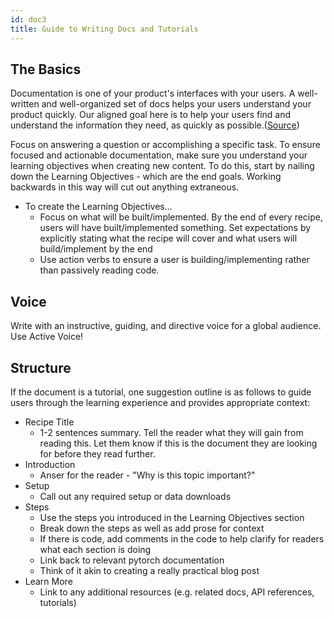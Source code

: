 ```yaml
---
id: doc3
title: Guide to Writing Docs and Tutorials
---
```

## The Basics

Documentation is one of your product's interfaces with your users. A well-written and well-organized set of docs helps your users understand your product quickly. Our aligned goal here is to help your users find and understand the information they need, as quickly as possible.([Source](https://v2.docusaurus.io/docs/markdown-features))

Focus on answering a question or accomplishing a specific task. To ensure focused and actionable documentation, make sure you understand your learning objectives when creating new content. To do this, start by nailing down the Learning Objectives - which are the end goals. Working backwards in this way will cut out anything extraneous.

* To create the Learning Objectives...
  * Focus on what will be built/implemented. By the end of every recipe, users will have built/implemented something. Set expectations by explicitly stating what the recipe will cover and what users will build/implement by the end
  * Use action verbs to ensure a user is building/implementing rather than passively reading code.

## Voice

Write with an instructive, guiding, and directive voice for a global audience. Use Active Voice!

## Structure

If the document is a tutorial, one suggestion outline is as follows to guide users through the learning experience and provides appropriate context:
* Recipe Title
  * 1-2 sentences summary. Tell the reader what they will gain from reading this. Let them know if this is the document they are looking for before they read further.
* Introduction
  * Anser for the reader - "Why is this topic important?"
* Setup
  * Call out any required setup or data downloads
* Steps
  * Use the steps you introduced in the Learning Objectives section
  * Break down the steps as well as add prose for context
  * If there is code, add comments in the code to help clarify for readers what each section is doing
  * Link back to relevant pytorch documentation
  * Think of it akin to creating a really practical blog post
* Learn More
  * Link to any additional resources (e.g. related docs, API references, tutorials)
